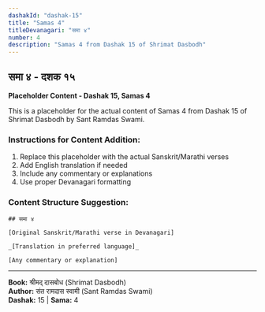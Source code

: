 ```yaml
---
dashakId: "dashak-15"
title: "Samas 4"
titleDevanagari: "समा ४"
number: 4
description: "Samas 4 from Dashak 15 of Shrimat Dasbodh"
---
```


## समा ४ - दशक १५

<!-- TODO: Add the actual Sanskrit/Marathi content here -->

**Placeholder Content - Dashak 15, Samas 4**

This is a placeholder for the actual content of Samas 4 from Dashak 15 of Shrimat Dasbodh by Sant Ramdas Swami.

### Instructions for Content Addition:
1. Replace this placeholder with the actual Sanskrit/Marathi verses
2. Add English translation if needed
3. Include any commentary or explanations
4. Use proper Devanagari formatting

### Content Structure Suggestion:
```
## समा ४

[Original Sanskrit/Marathi verse in Devanagari]

_[Translation in preferred language]_

[Any commentary or explanation]
```

---
**Book:** श्रीमद् दासबोध (Shrimat Dasbodh)  
**Author:** संत रामदास स्वामी (Sant Ramdas Swami)  
**Dashak:** 15 | **Sama:** 4

